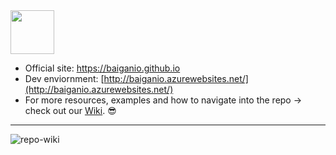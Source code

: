  <img width="70" src="https://github.com/BaiGanio/baiganio.github.io/blob/common/Useful%20Things/Ganio.jpg" />
 
* Official site: <a href="https://baiganio.github.io" target="_blank">https://baiganio.github.io</a>
* Dev enviornment: [http://baiganio.azurewebsites.net/](http://baiganio.azurewebsites.net/)
* For more resources, examples and how to navigate into the repo -> check out our [Wiki](https://github.com/BaiGanio/baiganio.github.io/wiki). &#128526;
***
![repo-wiki](https://raw.githubusercontent.com/BaiGanio/baiganio.github.io/common/Useful%20Things/bg-wiki.png)
